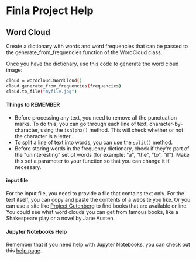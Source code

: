 # Finla Project Help

## Word Cloud

Create a dictionary with words and word frequencies that can be passed to the generate_from_frequencies function of the WordCloud class.

Once you have the dictionary, use this code to generate the word cloud image:

```bash
cloud = wordcloud.WordCloud()
cloud.generate_from_frequencies(frequencies)
cloud.to_file("myfile.jpg")
```

#### Things to REMEMBER

* Before processing any text, you need to remove all the punctuation marks. To do this, you can go through each line of text, character-by-character, using the `isalpha()` method. This will check whether or not the character is a letter.
* To split a line of text into words, you can use the `split()` method.
* Before storing words in the frequency dictionary, check if they’re part of the "uninteresting" set of words (for example: "a", "the", "to", "if"). Make this set a parameter to your function so that you can change it if necessary.

#### input file

For the input file, you need to provide a file that contains text only. For the text itself, you can copy and paste the contents of a website you like. Or you can use a site like [Project Gutenberg](https://www.gutenberg.org/) to find books that are available online. You could see what word clouds you can get from famous books, like a Shakespeare play or a novel by Jane Austen.

#### Jupyter Notebooks Help
Remember that if you need help with Jupyter Notebooks, you can check out this [help page](https://learner.coursera.help/hc/en-us/articles/360004995312-Solve-problems-with-Jupyter-Notebooks).